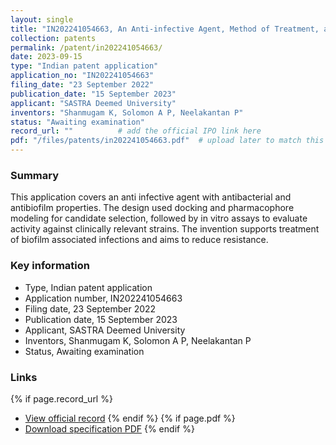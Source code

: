 ```yaml
---
layout: single
title: "IN202241054663, An Anti-infective Agent, Method of Treatment, and Use Thereof"
collection: patents
permalink: /patent/in202241054663/
date: 2023-09-15
type: "Indian patent application"
application_no: "IN202241054663"
filing_date: "23 September 2022"
publication_date: "15 September 2023"
applicant: "SASTRA Deemed University"
inventors: "Shanmugam K, Solomon A P, Neelakantan P"
status: "Awaiting examination"
record_url: ""          # add the official IPO link here
pdf: "/files/patents/in202241054663.pdf"  # upload later to match this path
---
```


### Summary
This application covers an anti infective agent with antibacterial and antibiofilm properties. The design used docking and pharmacophore modeling for candidate selection, followed by in vitro assays to evaluate activity against clinically relevant strains. The invention supports treatment of biofilm associated infections and aims to reduce resistance.

### Key information
- Type, Indian patent application  
- Application number, IN202241054663  
- Filing date, 23 September 2022  
- Publication date, 15 September 2023  
- Applicant, SASTRA Deemed University  
- Inventors, Shanmugam K, Solomon A P, Neelakantan P  
- Status, Awaiting examination

### Links
{% if page.record_url %}
- <a href="{{ page.record_url }}" target="_blank">View official record</a>
{% endif %}
{% if page.pdf %}
- <a href="{{ page.pdf | relative_url }}" target="_blank">Download specification PDF</a>
{% endif %}
